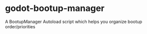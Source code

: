 # godot-bootup-manager
A BootupManager Autoload script which helps you organize bootup order/priorities
